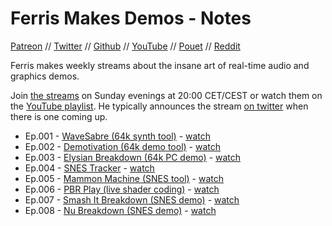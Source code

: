 # Ferris Makes Demos - Notes

[Patreon][on-patreon] // [Twitter][on-twitter] // [Github][on-github] // [YouTube][on-youtube] // [Pouet][on-pouet] // [Reddit][on-reddit]

Ferris makes weekly streams about the insane art of real-time audio and graphics demos.

Join [the streams][streams] on Sunday evenings at 20:00 CET/CEST or watch them on the [YouTube playlist][playlist]. He typically announces the stream [on twitter][on-twitter] when there is one coming up.

- Ep.001 - [WaveSabre (64k synth tool)](ep-001-wavesabre.md) - [watch](https://www.youtube.com/watch?v=V8JXraZPkh8)
- Ep.002 - [Demotivation (64k demo tool)](ep-002-demotivation.md) - [watch](https://www.youtube.com/watch?v=p9Obe-Xg35o)
- Ep.003 - [Elysian Breakdown (64k PC demo)](ep-003-elysian-breakdown.md) - [watch](https://www.youtube.com/watch?v=DcsesTY6AxI)
- Ep.004 - [SNES Tracker](ep-004-snes-tracker.md) - [watch](https://www.youtube.com/watch?v=FNDZSbLdzrs)
- Ep.005 - [Mammon Machine (SNES tool)](ep-005-mammon-machine.md) - [watch](https://www.youtube.com/watch?v=dMAeX0MCQmI)
- Ep.006 - [PBR Play (live shader coding)](ep-006-pbr-play.md) - [watch](https://www.youtube.com/watch?v=LuKwU7BJv44)
- Ep.007 - [Smash It Breakdown (SNES demo)](ep-007-smash-it-breakdown.md) - [watch](https://www.youtube.com/watch?v=nWX-7vxwNug)
- Ep.008 - [Nu Breakdown (SNES demo)](ep-008-nu-breakdown.md) - [watch](https://www.youtube.com/watch?v=VyRdb8A8HWo)

[ferris]: http://www.pouet.net/user.php?who=16820

[streams]: https://www.twitch.tv/ferrisstreamsstuff

[playlist]: https://www.youtube.com/playlist?list=PL-sXmdrqqYYeyUpx7BvKXpcw8EbFQLR70

[on-patreon]: https://www.patreon.com/ferrisstreamsstuff

[on-twitter]: https://twitter.com/ferristweetsnow

[on-github]: https://github.com/yupferris

[on-pouet]: http://www.pouet.net/user.php?who=16820

[on-reddit]: https://www.reddit.com/user/yupferris

[on-youtube]: https://www.youtube.com/channel/UC4mpLlHn0FOekNg05yCnkzQ
